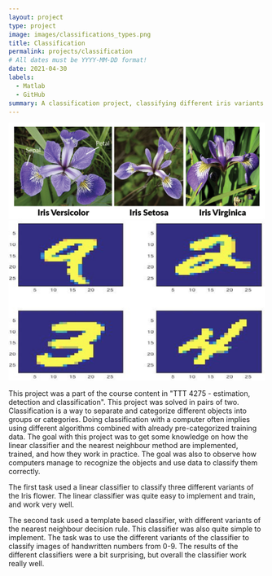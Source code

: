 ```yaml
---
layout: project
type: project
image: images/classifications_types.png
title: Classification
permalink: projects/classification
# All dates must be YYYY-MM-DD format!
date: 2021-04-30
labels:
  - Matlab
  - GitHub
summary: A classification project, classifying different iris variants and handwritten numbers from pictures.
---
```


<img class="ui medium right floated rounded image" src="../images/Iris_flower.png">
<img class="ui medium right floated rounded image" src="../images/numbers.jpg">

This project was a part of the course content in "TTT 4275 - estimation, detection and classification". This project was solved in pairs of two. Classification is a way to separate and categorize different objects into groups or categories. Doing classification with a computer often implies using different algorithms combined with already pre-categorized training data. The goal with this project was to get some knowledge on how the linear classifier and the nearest neighbour method are implemented, trained, and how they work in practice. The goal was also to observe how computers manage to recognize the objects and use data to classify them correctly.

The first task used a linear classifier to classify three different variants of the Iris flower. 
The linear classifier was quite easy to implement and train, and work very well.

The second task used a template based classifier, with different variants of the nearest neighbour decision rule. This classifier was also quite simple to implement. The task was to use the different variants of the classifier to classify images of handwritten numbers from 0-9. The results of the different classifiers were a bit surprising, but overall the classifier work really well.

